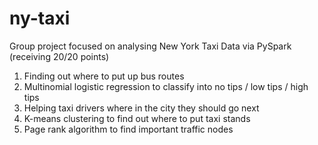# ny-taxi
Group project focused on analysing New York Taxi Data via PySpark (receiving 20/20 points)

1. Finding out where to put up bus routes
2. Multinomial logistic regression to classify into no tips / low tips / high tips
3. Helping taxi drivers where in the city they should go next
4. K-means clustering to find out where to put taxi stands
5. Page rank algorithm to find important traffic nodes
